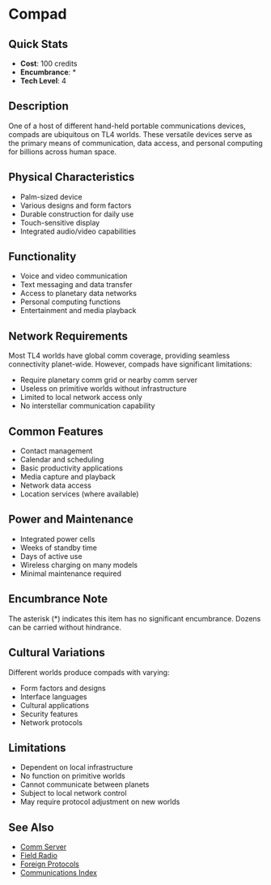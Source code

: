 # Compad

## Quick Stats
- **Cost**: 100 credits
- **Encumbrance**: *
- **Tech Level**: 4

## Description
One of a host of different hand-held portable communications devices, compads are ubiquitous on TL4 worlds. These versatile devices serve as the primary means of communication, data access, and personal computing for billions across human space.

## Physical Characteristics
- Palm-sized device
- Various designs and form factors
- Durable construction for daily use
- Touch-sensitive display
- Integrated audio/video capabilities

## Functionality
- Voice and video communication
- Text messaging and data transfer
- Access to planetary data networks
- Personal computing functions
- Entertainment and media playback

## Network Requirements
Most TL4 worlds have global comm coverage, providing seamless connectivity planet-wide. However, compads have significant limitations:
- Require planetary comm grid or nearby comm server
- Useless on primitive worlds without infrastructure
- Limited to local network access only
- No interstellar communication capability

## Common Features
- Contact management
- Calendar and scheduling
- Basic productivity applications
- Media capture and playback
- Network data access
- Location services (where available)

## Power and Maintenance
- Integrated power cells
- Weeks of standby time
- Days of active use
- Wireless charging on many models
- Minimal maintenance required

## Encumbrance Note
The asterisk (*) indicates this item has no significant encumbrance. Dozens can be carried without hindrance.

## Cultural Variations
Different worlds produce compads with varying:
- Form factors and designs
- Interface languages
- Cultural applications
- Security features
- Network protocols

## Limitations
- Dependent on local infrastructure
- No function on primitive worlds
- Cannot communicate between planets
- Subject to local network control
- May require protocol adjustment on new worlds

## See Also
- [Comm Server](comm-server.md)
- [Field Radio](field-radio.md)
- [Foreign Protocols](../../computing/foreign-protocols.md)
- [Communications Index](../communications/)